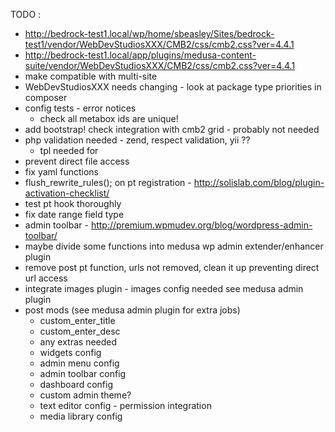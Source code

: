 
TODO :

  - http://bedrock-test1.local/wp/home/sbeasley/Sites/bedrock-test1/vendor/WebDevStudiosXXX/CMB2/css/cmb2.css?ver=4.4.1
  - http://bedrock-test1.local/app/plugins/medusa-content-suite/vendor/WebDevStudiosXXX/CMB2/css/cmb2.css?ver=4.4.1
  - make compatible with multi-site
  - WebDevStudiosXXX needs changing - look at package type priorities in composer
  - config tests - error notices
    - check all metabox ids are unique!
  - add bootstrap! check integration with cmb2 grid - probably not needed
  - php validation needed - zend, respect validation, yii ?? 
    - tpl needed for 
  - prevent direct file access
  - fix yaml functions
  - flush_rewrite_rules(); on pt registration - http://solislab.com/blog/plugin-activation-checklist/
  - test pt hook thoroughly
  - fix date range field type
  - admin toolbar - http://premium.wpmudev.org/blog/wordpress-admin-toolbar/
  - maybe divide some functions into medusa wp admin extender/enhancer plugin
  - remove post pt function, urls not removed, clean it up preventing direct url access 
  - integrate images plugin - images config needed see medusa admin plugin
  - post mods (see medusa admin plugin for extra jobs)
    - custom_enter_title
    - custom_enter_desc
    - any extras needed
    - widgets config
    - admin menu config
    - admin toolbar config
    - dashboard config
    - custom admin theme?
    - text editor config - permission integration
    - media library config